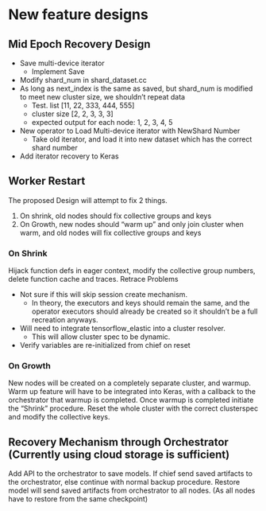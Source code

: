 # New feature designs

## Mid Epoch Recovery Design

* Save multi-device iterator
    * Implement Save
* Modify shard_num in shard_dataset.cc
* As long as next_index is the same as saved, but shard_num is modified to meet new cluster size, we shouldn’t repeat data
    * Test. list [11, 22, 333, 444, 555]
    * cluster size [2, 2, 3, 3, 3]
    * expected output for each node: 1, 2, 3, 4, 5
* New operator to Load Multi-device iterator with NewShard Number
    * Take old iterator, and load it into new dataset which has the correct shard number
* Add iterator recovery to Keras

## Worker Restart

The proposed Design will attempt to fix 2 things.

1. On shrink, old nodes should fix collective groups and keys
2. On Growth, new nodes should “warm up” and only join cluster when warm, and old nodes will fix collective groups and keys

### On Shrink

Hijack function defs in eager context, modify the collective group numbers, delete function cache and traces. Retrace
Problems

* Not sure if this will skip session create mechanism.
    * In theory, the executors and keys should remain the same, and the operator executors should already be created so it shouldn’t be a full recreation anyways.
* Will need to integrate tensorflow_elastic into a cluster resolver.
    * This will allow cluster spec to be dynamic.
* Verify variables are re-initialized from chief on reset

### On Growth

New nodes will be created on a completely separate cluster, and warmup. Warm up feature will have to be integrated into Keras, with a callback to the orchestrator that warmup is completed. Once warmup is completed initiate the “Shrink” procedure. Reset the whole cluster with the correct clusterspec and modify the collective keys.

## Recovery Mechanism through Orchestrator (Currently using cloud storage is sufficient)

Add API to the orchestrator to save models. If chief send saved artifacts to the orchestrator, else continue with normal backup procedure. Restore model will send saved artifacts from orchestrator to all nodes. (As all nodes have to restore from the same checkpoint)



